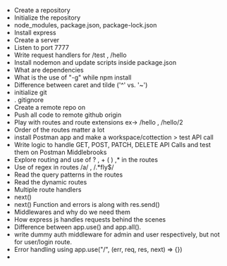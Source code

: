 - Create a repository
- Initialize the repository
- node_modules, package.json, package-lock.json
- Install express
- Create a server
- Listen to port 7777
- Write request handlers for /test , /hello
- Install nodemon and update scripts inside package.json
- What are dependencies
- What is the use of "-g" while npm install
- Difference between caret and tilde ('^' vs. '~')
- initialize git
- . gitignore
- Create a remote repo on
- Push all code to remote github origin
- Play with routes and route extensions ex-> /hello , /hello/2
- Order of the routes matter a lot
- install Postman app and make a workspace/cottection > test API call
- Write logic to handle GET, POST, PATCH, DELETE API Calls and test them on Postman Middlebrooks
- Explore routing and use of ? , + ( ) ,\* in the routes
- Use of regex in routes /a/ , /.\*fly$/
- Read the query patterns in the routes
- Read the dynamic routes
- Multiple route handlers
- next()
- next() Function and errors is along with res.send()
- Middlewares and why do we need them
- How express js handles requests behind the scenes
- Difference between app.use() and app.all().
- write dummy auth middleware for admin and user respectively, but not for user/login route.
- Error handling using app.use("/", (err, req, res, next) => {})
-
